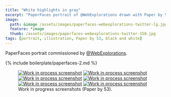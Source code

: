 ```yaml
---
title: "White highlights in gray"
excerpt: "PaperFaces portrait of @WebExplorations drawn with Paper by 53 on an iPad."
image: 
  path: &image /assets/images/paperfaces-webexplorations-twitter-lg.jpg 
  feature: *image
  thumb: /assets/images/paperfaces-webexplorations-twitter-150.jpg
tags: [portrait, illustration, Paper by 53, black and white]
---
```


PaperFaces portrait commissioned by [@WebExplorations](http://twitter.com/webexplorations).

{% include boilerplate/paperfaces-2.md %}

<figure class="half">
	<a href="{{ site.url }}/assets/images/paperfaces-webexplorations-process-1-lg.jpg"><img src="{{ site.url }}/assets/images/paperfaces-webexplorations-process-1-600.jpg" alt="Work in process screenshot"></a>
	<a href="{{ site.url }}/assets/images/paperfaces-webexplorations-process-2-lg.jpg"><img src="{{ site.url }}/assets/images/paperfaces-webexplorations-process-2-600.jpg" alt="Work in process screenshot"></a>
	<a href="{{ site.url }}/assets/images/paperfaces-webexplorations-process-3-lg.jpg"><img src="{{ site.url }}/assets/images/paperfaces-webexplorations-process-3-600.jpg" alt="Work in process screenshot"></a>
	<a href="{{ site.url }}/assets/images/paperfaces-webexplorations-process-4-lg.jpg"><img src="{{ site.url }}/assets/images/paperfaces-webexplorations-process-4-600.jpg" alt="Work in process screenshot"></a>
	<a href="{{ site.url }}/assets/images/paperfaces-webexplorations-process-5-lg.jpg"><img src="{{ site.url }}/assets/images/paperfaces-webexplorations-process-5-600.jpg" alt="Work in process screenshot"></a>
	<a href="{{ site.url }}/assets/images/paperfaces-webexplorations-process-6-lg.jpg"><img src="{{ site.url }}/assets/images/paperfaces-webexplorations-process-6-600.jpg" alt="Work in process screenshot"></a>
	<figcaption>Work in progress screenshots (Paper by 53).</figcaption>
</figure>